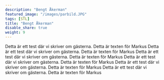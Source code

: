 ```yaml
---
description: "Bengt Åkerman"
featured_image: "/images/parbild.JPG"
tags: [STL]
title: "Bengt Åkerman"
disable_share: true
weight: 9
---
```


Detta är ett test där vi skriver om gästerna. Detta är texten för Markus
Detta är ett test där vi skriver om gästerna. Detta är texten för Markus
Detta är ett test där vi skriver om gästerna. Detta är texten för Markus
Detta är ett test där vi skriver om gästerna. Detta är texten för Markus
Detta är ett test där vi skriver om gästerna. Detta är texten för Markus
Detta är ett test där vi skriver om gästerna. Detta är texten för Markus